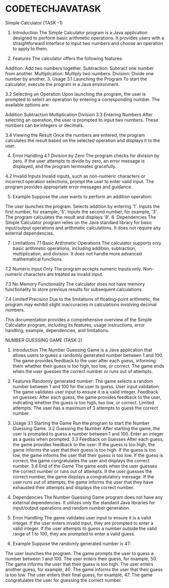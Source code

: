 # CODETECHJAVATASK
Simple Calculator (TASK -1)
1. Introduction
The Simple Calculator program is a Java application designed to perform basic arithmetic operations. It provides users with a straightforward interface to input two numbers and choose an operation to apply to them.

2. Features
The calculator offers the following features:

Addition: Add two numbers together.
Subtraction: Subtract one number from another.
Multiplication: Multiply two numbers.
Division: Divide one number by another.
3. Usage
3.1 Launching the Program
To start the calculator, execute the program in a Java environment.

3.2 Selecting an Operation
Upon launching the program, the user is prompted to select an operation by entering a corresponding number. The available options are:

Addition
Subtraction
Multiplication
Division
3.3 Entering Numbers
After selecting an operation, the user is prompted to input two numbers. These numbers can be integers or decimals.

3.4 Viewing the Result
Once the numbers are entered, the program calculates the result based on the selected operation and displays it to the user.

4. Error Handling
4.1 Division by Zero
The program checks for division by zero. If the user attempts to divide by zero, an error message is displayed, and the program terminates gracefully.

4.2 Invalid Inputs
Invalid inputs, such as non-numeric characters or incorrect operation selections, prompt the user to enter valid input. The program provides appropriate error messages and guidance.

5. Example
Suppose the user wants to perform an addition operation:

The user launches the program.
Selects addition by entering '1'.
Inputs the first number, for example, '5'.
Inputs the second number, for example, '3'.
The program calculates the result and displays '8'.
6. Dependencies
The Simple Calculator program relies on the Java standard library for basic input/output operations and arithmetic calculations. It does not require any external dependencies.

7. Limitations
7.1 Basic Arithmetic Operations
The calculator supports only basic arithmetic operations, including addition, subtraction, multiplication, and division. It does not handle more advanced mathematical functions.

7.2 Numeric Input Only
The program accepts numeric inputs only. Non-numeric characters are treated as invalid input.

7.3 No Memory Functionality
The calculator does not have memory functionality to store previous results for subsequent calculations.

7.4 Limited Precision
Due to the limitations of floating-point arithmetic, the program may exhibit slight inaccuracies in calculations involving decimal numbers.

This documentation provides a comprehensive overview of the Simple Calculator program, including its features, usage instructions, error handling, example, dependencies, and limitations.



NUMBER GUESSING GAME  (TASK-2)
1. Introduction
The Number Guessing Game is a Java application that allows users to guess a randomly generated number between 1 and 100. The game provides feedback to the user after each guess, informing them whether their guess is too high, too low, or correct. The game ends when the user guesses the correct number or runs out of attempts.

2. Features
Randomly generated number: The game selects a random number between 1 and 100 for the user to guess.
User input validation: The game validates user input to ensure it is a valid integer.
Feedback on guesses: After each guess, the game provides feedback to the user, indicating whether the guess is too high, too low, or correct.
Limited attempts: The user has a maximum of 3 attempts to guess the correct number.
3. Usage
3.1 Starting the Game
Run the program to start the Number Guessing Game.
3.2 Guessing the Number
After starting the game, the user is prompted to guess a number between 1 and 100.
Enter an integer as a guess when prompted.
3.3 Feedback on Guesses
After each guess, the game provides feedback to the user:
If the guess is too high, the game informs the user that their guess is too high.
If the guess is too low, the game informs the user that their guess is too low.
If the guess is correct, the game congratulates the user and displays the correct number.
3.4 End of the Game
The game ends when the user guesses the correct number or runs out of attempts.
If the user guesses the correct number, the game displays a congratulatory message.
If the user runs out of attempts, the game informs the user that they have exhausted their attempts and displays the correct number.
4. Dependencies
The Number Guessing Game program does not have any external dependencies. It utilizes only the standard Java libraries for input/output operations and random number generation.
5. Error Handling
The game validates user input to ensure it is a valid integer. If the user enters invalid input, they are prompted to enter a valid integer.
If the user attempts to guess a number outside the valid range of 1 to 100, they are prompted to enter a valid guess.
6. Example
Suppose the randomly generated number is 47:

The user launches the program.
The game prompts the user to guess a number between 1 and 100.
The user enters their guess, for example, 50.
The game informs the user that their guess is too high.
The user enters another guess, for example, 40.
The game informs the user that their guess is too low.
The user enters their final guess, for example, 47.
The game congratulates the user for guessing the correct number.




